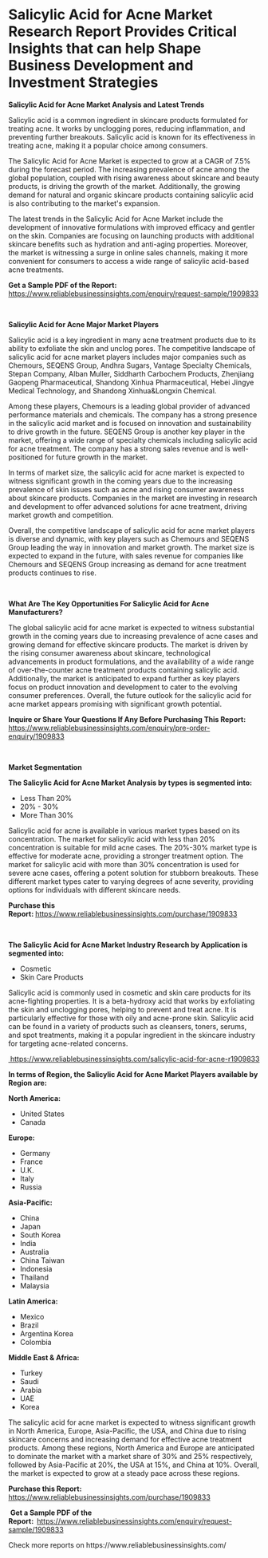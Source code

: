 <p><h1>Salicylic Acid for Acne Market Research Report Provides Critical Insights that can help Shape Business Development and Investment Strategies</h1></p><p><strong>Salicylic Acid for Acne Market Analysis and Latest Trends</strong></p>
<p><p>Salicylic acid is a common ingredient in skincare products formulated for treating acne. It works by unclogging pores, reducing inflammation, and preventing further breakouts. Salicylic acid is known for its effectiveness in treating acne, making it a popular choice among consumers.</p><p>The Salicylic Acid for Acne Market is expected to grow at a CAGR of 7.5% during the forecast period. The increasing prevalence of acne among the global population, coupled with rising awareness about skincare and beauty products, is driving the growth of the market. Additionally, the growing demand for natural and organic skincare products containing salicylic acid is also contributing to the market's expansion.</p><p>The latest trends in the Salicylic Acid for Acne Market include the development of innovative formulations with improved efficacy and gentler on the skin. Companies are focusing on launching products with additional skincare benefits such as hydration and anti-aging properties. Moreover, the market is witnessing a surge in online sales channels, making it more convenient for consumers to access a wide range of salicylic acid-based acne treatments.</p></p>
<p><strong>Get a Sample PDF of the Report:&nbsp;</strong> <a href="https://www.reliablebusinessinsights.com/enquiry/request-sample/1909833">https://www.reliablebusinessinsights.com/enquiry/request-sample/1909833</a></p>
<p>&nbsp;</p>
<p><strong>Salicylic Acid for Acne Major Market Players</strong></p>
<p><p>Salicylic acid is a key ingredient in many acne treatment products due to its ability to exfoliate the skin and unclog pores. The competitive landscape of salicylic acid for acne market players includes major companies such as Chemours, SEQENS Group, Andhra Sugars, Vantage Specialty Chemicals, Stepan Company, Alban Muller, Siddharth Carbochem Products, Zhenjiang Gaopeng Pharmaceutical, Shandong Xinhua Pharmaceutical, Hebei Jingye Medical Technology, and Shandong Xinhua&Longxin Chemical.</p><p>Among these players, Chemours is a leading global provider of advanced performance materials and chemicals. The company has a strong presence in the salicylic acid market and is focused on innovation and sustainability to drive growth in the future. SEQENS Group is another key player in the market, offering a wide range of specialty chemicals including salicylic acid for acne treatment. The company has a strong sales revenue and is well-positioned for future growth in the market.</p><p>In terms of market size, the salicylic acid for acne market is expected to witness significant growth in the coming years due to the increasing prevalence of skin issues such as acne and rising consumer awareness about skincare products. Companies in the market are investing in research and development to offer advanced solutions for acne treatment, driving market growth and competition.</p><p>Overall, the competitive landscape of salicylic acid for acne market players is diverse and dynamic, with key players such as Chemours and SEQENS Group leading the way in innovation and market growth. The market size is expected to expand in the future, with sales revenue for companies like Chemours and SEQENS Group increasing as demand for acne treatment products continues to rise.</p></p>
<p>&nbsp;</p>
<p><strong>What Are The Key Opportunities For Salicylic Acid for Acne Manufacturers?</strong></p>
<p><p>The global salicylic acid for acne market is expected to witness substantial growth in the coming years due to increasing prevalence of acne cases and growing demand for effective skincare products. The market is driven by the rising consumer awareness about skincare, technological advancements in product formulations, and the availability of a wide range of over-the-counter acne treatment products containing salicylic acid. Additionally, the market is anticipated to expand further as key players focus on product innovation and development to cater to the evolving consumer preferences. Overall, the future outlook for the salicylic acid for acne market appears promising with significant growth potential.</p></p>
<p><strong>Inquire or Share Your Questions If Any Before Purchasing This Report:</strong> <a href="https://www.reliablebusinessinsights.com/enquiry/pre-order-enquiry/1909833">https://www.reliablebusinessinsights.com/enquiry/pre-order-enquiry/1909833</a></p>
<p>&nbsp;</p>
<p><strong>Market Segmentation</strong></p>
<p><strong>The Salicylic Acid for Acne Market Analysis by types is segmented into:</strong></p>
<p><ul><li>Less Than 20%</li><li>20% - 30%</li><li>More Than 30%</li></ul></p>
<p><p>Salicylic acid for acne is available in various market types based on its concentration. The market for salicylic acid with less than 20% concentration is suitable for mild acne cases. The 20%-30% market type is effective for moderate acne, providing a stronger treatment option. The market for salicylic acid with more than 30% concentration is used for severe acne cases, offering a potent solution for stubborn breakouts. These different market types cater to varying degrees of acne severity, providing options for individuals with different skincare needs.</p></p>
<p><strong>Purchase this Report:&nbsp;</strong><a href="https://www.reliablebusinessinsights.com/purchase/1909833">https://www.reliablebusinessinsights.com/purchase/1909833</a></p>
<p>&nbsp;</p>
<p><strong>The Salicylic Acid for Acne Market Industry Research by Application is segmented into:</strong></p>
<p><ul><li>Cosmetic</li><li>Skin Care Products</li></ul></p>
<p><p>Salicylic acid is commonly used in cosmetic and skin care products for its acne-fighting properties. It is a beta-hydroxy acid that works by exfoliating the skin and unclogging pores, helping to prevent and treat acne. It is particularly effective for those with oily and acne-prone skin. Salicylic acid can be found in a variety of products such as cleansers, toners, serums, and spot treatments, making it a popular ingredient in the skincare industry for targeting acne-related concerns.</p></p>
<p><a href="https://www.reliablebusinessinsights.com/salicylic-acid-for-acne-r1909833">&nbsp;https://www.reliablebusinessinsights.com/salicylic-acid-for-acne-r1909833</a></p>
<p><strong>In terms of Region, the Salicylic Acid for Acne Market Players available by Region are:</strong></p>
<p>
    <p> <strong> North America: </strong>
        <ul>
            <li>United States</li>
            <li>Canada</li>
        </ul>
        </p> 
    <p> <strong> Europe: </strong>
        <ul>
            <li>Germany</li>
            <li>France</li>
            <li>U.K.</li>
            <li>Italy</li>
            <li>Russia</li>
        </ul>
        </p> 
    <p> <strong> Asia-Pacific: </strong>
        <ul>
            <li>China</li>
            <li>Japan</li>
            <li>South Korea</li>
            <li>India</li>
            <li>Australia</li>
            <li>China Taiwan</li>
            <li>Indonesia</li>
            <li>Thailand</li>
            <li>Malaysia</li>
        </ul>
        </p> 
    <p> <strong> Latin America: </strong>
        <ul>
            <li>Mexico</li>
            <li>Brazil</li>
            <li>Argentina Korea</li>
            <li>Colombia</li>
        </ul>
        </p> 
    <p> <strong> Middle East & Africa: </strong>
        <ul>
            <li>Turkey</li>
            <li>Saudi</li>
            <li>Arabia</li>
            <li>UAE</li>
            <li>Korea</li>
        </ul>
    </p>
    </p>
<p><p>The salicylic acid for acne market is expected to witness significant growth in North America, Europe, Asia-Pacific, the USA, and China due to rising skincare concerns and increasing demand for effective acne treatment products. Among these regions, North America and Europe are anticipated to dominate the market with a market share of 30% and 25% respectively, followed by Asia-Pacific at 20%, the USA at 15%, and China at 10%. Overall, the market is expected to grow at a steady pace across these regions.</p></p>
<p><strong>Purchase this Report: </strong><a href="https://www.reliablebusinessinsights.com/purchase/1909833">https://www.reliablebusinessinsights.com/purchase/1909833</a></p>
<p>&nbsp;<strong>Get a Sample PDF of the Report:&nbsp;&nbsp;</strong><a href="https://www.reliablebusinessinsights.com/enquiry/request-sample/1909833">https://www.reliablebusinessinsights.com/enquiry/request-sample/1909833</a></p>
<p><strong></strong></p>
<p>Check more reports on https://www.reliablebusinessinsights.com/</p>